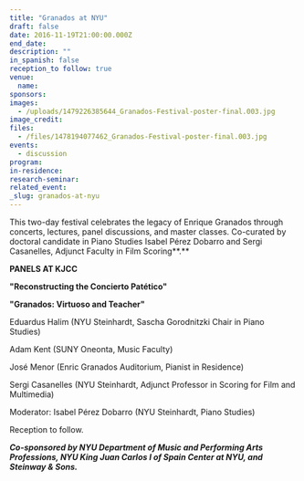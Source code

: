 ```yaml
---
title: "Granados at NYU"
draft: false
date: 2016-11-19T21:00:00.000Z
end_date:
description: ""
in_spanish: false
reception_to follow: true
venue:
  name:
sponsors:
images:
  - /uploads/1479226385644_Granados-Festival-poster-final.003.jpg
image_credit:
files:
  - /files/1478194077462_Granados-Festival-poster-final.003.jpg
events:
  - discussion
program:
in-residence:
research-seminar:
related_event:
_slug: granados-at-nyu
---
```


This two-day festival celebrates the legacy of Enrique Granados through concerts, lectures, panel discussions, and master classes. Co-curated by doctoral candidate in Piano Studies Isabel Pérez Dobarro and Sergi Casanelles, Adjunct Faculty in Film Scoring**.**

**PANELS AT KJCC**

**"Reconstructing the Concierto Patético"**

**"Granados: Virtuoso and Teacher"**

Eduardus Halim (NYU Steinhardt, Sascha Gorodnitzki Chair in Piano Studies)

Adam Kent (SUNY Oneonta, Music Faculty)

José Menor (Enric Granados Auditorium, Pianist in Residence)

Sergi Casanelles (NYU Steinhardt, Adjunct Professor in Scoring for Film and Multimedia)

Moderator: <span class="il">Isabel</span> Pérez Dobarro (NYU Steinhardt, Piano Studies)

Reception to follow.

**_Co-sponsored by NYU Department of Music and Performing Arts Professions, NYU King Juan Carlos I of Spain Center at NYU, and Steinway & Sons._**

